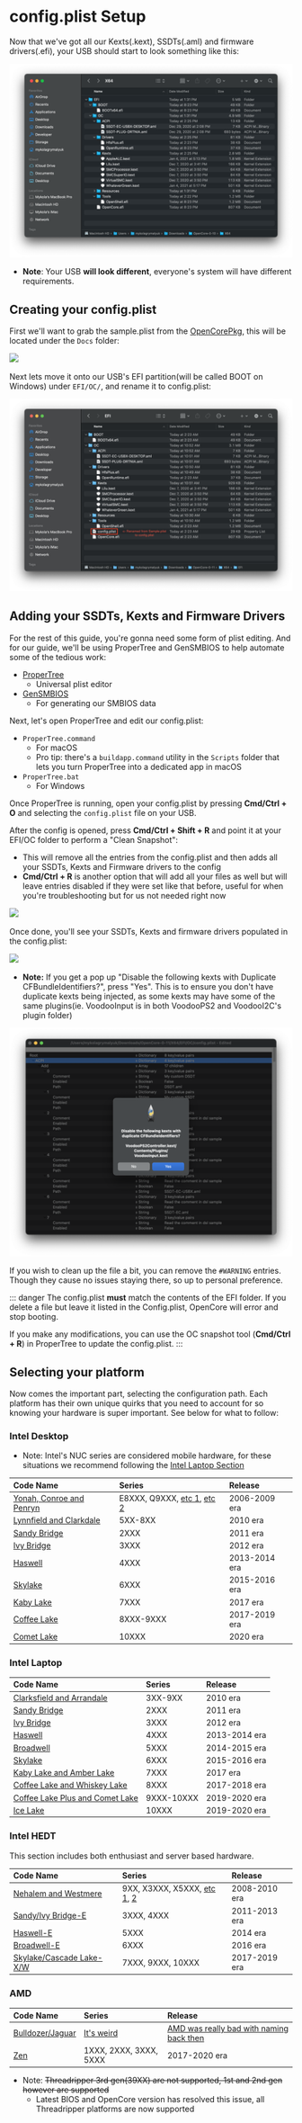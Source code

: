# config.plist Setup

Now that we've got all our Kexts(.kext), SSDTs(.aml) and firmware drivers(.efi), your USB should start to look something like this:

![Populated EFI folder](../images/installer-guide/opencore-efi-md/populated-efi.png)

* **Note**: Your USB **will look different**, everyone's system will have different requirements.

## Creating your config.plist

First we'll want to grab the sample.plist from the [OpenCorePkg](https://github.com/acidanthera/OpenCorePkg/releases), this will be located under the `Docs` folder:

![](../images/config/config-universal/sample-location.png)

Next lets move it onto our USB's EFI partition(will be called BOOT on Windows) under `EFI/OC/`, and rename it to config.plist:

![](../images/config/config-universal/renamed.png)

## Adding your SSDTs, Kexts and Firmware Drivers

For the rest of this guide, you're gonna need some form of plist editing. And for our guide, we'll be using ProperTree and GenSMBIOS to help automate some of the tedious work:

* [ProperTree](https://github.com/corpnewt/ProperTree)
  * Universal plist editor
* [GenSMBIOS](https://github.com/corpnewt/GenSMBIOS)
  * For generating our SMBIOS data

Next, let's open ProperTree and edit our config.plist:

* `ProperTree.command`
  * For macOS
  * Pro tip: there's a `buildapp.command` utility in the `Scripts` folder that lets you turn ProperTree into a dedicated app in macOS
* `ProperTree.bat`
  * For Windows

Once ProperTree is running, open your config.plist by pressing **Cmd/Ctrl + O** and selecting the `config.plist` file on your USB.

After the config is opened, press **Cmd/Ctrl + Shift + R** and point it at your EFI/OC folder to perform a "Clean Snapshot":

* This will remove all the entries from the config.plist and then adds all your SSDTs, Kexts and Firmware drivers to the config
* **Cmd/Ctrl + R** is another option that will add all your files as well but will leave entries disabled if they were set like that before, useful for when you're troubleshooting but for us not needed right now

![](../images/config/config-universal/before-snapshot.png)

Once done, you'll see your SSDTs, Kexts and firmware drivers populated in the config.plist:

![](../images/config/config-universal/after-snapshot.png)

* **Note:** If you get a pop up "Disable the following kexts with Duplicate CFBundleIdentifiers?", press "Yes". This is to ensure you don't have duplicate kexts being injected, as some kexts may have some of the same plugins(ie. VoodooInput is in both VoodooPS2 and VoodooI2C's plugin folder)

![](../images/config/config-universal/duplicate.png)

If you wish to clean up the file a bit, you can remove the `#WARNING` entries. Though they cause no issues staying there, so up to personal preference.

::: danger
The config.plist **must** match the contents of the EFI folder. If you delete a file but leave it listed in the Config.plist, OpenCore will error and stop booting.

If you make any modifications, you can use the OC snapshot tool (**Cmd/Ctrl + R**) in ProperTree to update the config.plist.
:::

## Selecting your platform

Now comes the important part, selecting the configuration path. Each platform has their own unique quirks that you need to account for so knowing your hardware is super important. See below for what to follow:

### Intel Desktop

* Note: Intel's NUC series are considered mobile hardware, for these situations we recommend following the [Intel Laptop Section](#intel-laptop)

| Code Name | Series | Release |
| :--- | :--- | :--- |
| [Yonah, Conroe and Penryn](../config.plist/penryn.md) | E8XXX, Q9XXX, [etc 1](https://en.wikipedia.org/wiki/Yonah_(microprocessor)), [etc 2](https://en.wikipedia.org/wiki/Penryn_(microarchitecture)) | 2006-2009 era |
| [Lynnfield and Clarkdale](../config.plist/clarkdale.md) | 5XX-8XX | 2010 era |
| [Sandy Bridge](../config.plist/sandy-bridge.md) | 2XXX | 2011 era |
| [Ivy Bridge](../config.plist/ivy-bridge.md) | 3XXX | 2012 era |
| [Haswell](../config.plist/haswell.md) | 4XXX | 2013-2014 era |
| [Skylake](../config.plist/skylake.md) | 6XXX | 2015-2016 era |
| [Kaby Lake](../config.plist/kaby-lake.md) | 7XXX | 2017 era |
| [Coffee Lake](../config.plist/coffee-lake.md) | 8XXX-9XXX | 2017-2019 era |
| [Comet Lake](../config.plist/comet-lake.md) | 10XXX | 2020 era |

### Intel Laptop

| Code Name | Series | Release |
| :--- | :--- | :--- |
| [Clarksfield and Arrandale](../config-laptop.plist/arrandale.md) | 3XX-9XX | 2010 era |
| [Sandy Bridge](../config-laptop.plist/sandy-bridge.md) | 2XXX | 2011 era |
| [Ivy Bridge](../config-laptop.plist/ivy-bridge.md) | 3XXX | 2012 era |
| [Haswell](../config-laptop.plist/haswell.md) | 4XXX | 2013-2014 era |
| [Broadwell](../config-laptop.plist/broadwell.md) | 5XXX | 2014-2015 era |
| [Skylake](../config-laptop.plist/skylake.md) | 6XXX | 2015-2016 era |
| [Kaby Lake and Amber Lake](../config-laptop.plist/kaby-lake.md) | 7XXX | 2017 era |
| [Coffee Lake and Whiskey Lake](../config-laptop.plist/coffee-lake.md) | 8XXX | 2017-2018 era |
| [Coffee Lake Plus and Comet Lake](../config-laptop.plist/coffee-lake-plus.md) | 9XXX-10XXX | 2019-2020 era |
| [Ice Lake](../config-laptop.plist/icelake.md) | 10XXX | 2019-2020 era |

### Intel HEDT

This section includes both enthusiast and server based hardware.

| Code Name | Series | Release |
| :--- | :--- | :--- |
| [Nehalem and Westmere](../config-HEDT/nehalem.md) | 9XX, X3XXX, X5XXX, [etc 1](https://en.wikipedia.org/wiki/Nehalem_(microarchitecture)), [2](https://en.wikipedia.org/wiki/Westmere_(microarchitecture)) | 2008-2010 era |
| [Sandy/Ivy Bridge-E](../config-HEDT/ivy-bridge-e.md) | 3XXX, 4XXX | 2011-2013 era |
| [Haswell-E](../config-HEDT/haswell-e.md) | 5XXX | 2014 era |
| [Broadwell-E](../config-HEDT/broadwell-e.md) | 6XXX | 2016 era |
| [Skylake/Cascade Lake-X/W](../config-HEDT/skylake-x.md) | 7XXX, 9XXX, 10XXX | 2017-2019 era |

### AMD

| Code Name | Series | Release |
| :--- | :--- | :--- |
| [Bulldozer/Jaguar](../AMD/fx.md) | [It's weird](https://en.wikipedia.org/wiki/List_of_AMD_processors#Bulldozer_architecture;_Bulldozer,_Piledriver,_Steamroller,_Excavator_(2011%E2%80%932017)) | [AMD was really bad with naming back then](https://en.wikipedia.org/wiki/List_of_AMD_processors#Bulldozer_architecture;_Bulldozer,_Piledriver,_Steamroller,_Excavator_(2011%E2%80%932017)) |
| [Zen](../AMD/zen.md) | 1XXX, 2XXX, 3XXX, 5XXX | 2017-2020 era |

* Note: ~~Threadripper 3rd gen(39XX) are not supported, 1st and 2nd gen however are supported~~
  * Latest BIOS and OpenCore version has resolved this issue, all Threadripper platforms are now supported
